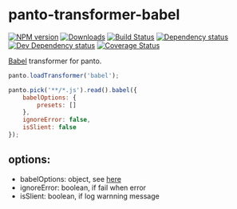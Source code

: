 # panto-transformer-babel
[![NPM version][npm-image]][npm-url] [![Downloads][downloads-image]][npm-url] [![Build Status][travis-image]][travis-url] [![Dependency status][david-dm-image]][david-dm-url] [![Dev Dependency status][david-dm-dev-image]][david-dm-dev-url] [![Coverage Status][coveralls-image]][coveralls-url]

[Babel](http://babeljs.io) transformer for panto.

```js
panto.loadTransformer('babel');

panto.pick('**/*.js').read().babel({
    babelOptions: {
        presets: []
    },
    ignoreError: false,
    isSlient: false
});
```

## options:
 - babelOptions: object, see [here](http://babeljs.io/docs/usage/options/)
 - ignoreError: boolean, if fail when error
 - isSlient: boolean, if log warnning message

[npm-url]: https://npmjs.org/package/panto-transformer-babel
[downloads-image]: http://img.shields.io/npm/dm/panto-transformer-babel.svg
[npm-image]: http://img.shields.io/npm/v/panto-transformer-babel.svg
[travis-url]: https://travis-ci.org/pantojs/panto-transformer-babel
[travis-image]: http://img.shields.io/travis/pantojs/panto-transformer-babel.svg
[david-dm-url]:https://david-dm.org/pantojs/panto-transformer-babel
[david-dm-image]:https://david-dm.org/pantojs/panto-transformer-babel.svg
[david-dm-dev-url]:https://david-dm.org/pantojs/panto-transformer-babel#info=devDependencies
[david-dm-dev-image]:https://david-dm.org/pantojs/panto-transformer-babel/dev-status.svg
[coveralls-image]:https://coveralls.io/repos/github/pantojs/panto-transformer-babel/badge.svg?branch=master
[coveralls-url]:https://coveralls.io/github/pantojs/panto-transformer-babel?branch=master
